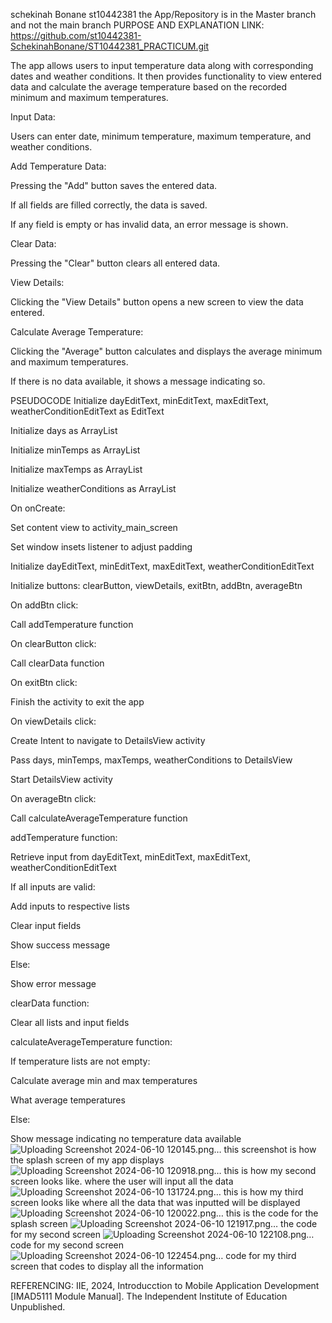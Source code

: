 schekinah Bonane st10442381
the App/Repository is in the Master branch and not the main branch 
 PURPOSE AND EXPLANATION
 LINK: https://github.com/st10442381-SchekinahBonane/ST10442381_PRACTICUM.git

The app allows users to input temperature data along with corresponding dates and weather conditions. It then provides functionality to view entered data and calculate the average temperature based on the recorded minimum and maximum temperatures. 

Input Data: 

Users can enter date, minimum temperature, maximum temperature, and weather conditions. 

Add Temperature Data: 

Pressing the "Add" button saves the entered data. 

If all fields are filled correctly, the data is saved. 

If any field is empty or has invalid data, an error message is shown. 

Clear Data: 

Pressing the "Clear" button clears all entered data. 

View Details: 

Clicking the "View Details" button opens a new screen to view the data entered. 

Calculate Average Temperature: 

Clicking the "Average" button calculates and displays the average minimum and maximum temperatures. 

If there is no data available, it shows a message indicating so. 

PSEUDOCODE 
Initialize dayEditText, minEditText, maxEditText, weatherConditionEditText as EditText 

Initialize days as ArrayList<String> 

Initialize minTemps as ArrayList<Int> 

Initialize maxTemps as ArrayList<Int> 

Initialize weatherConditions as ArrayList<String> 

On onCreate: 

Set content view to activity_main_screen 

Set window insets listener to adjust padding 

Initialize dayEditText, minEditText, maxEditText, weatherConditionEditText 

Initialize buttons: clearButton, viewDetails, exitBtn, addBtn, averageBtn 

On addBtn click: 

Call addTemperature function 

On clearButton click: 

Call clearData function 

On exitBtn click: 

Finish the activity to exit the app 

On viewDetails click: 

Create Intent to navigate to DetailsView activity 

Pass days, minTemps, maxTemps, weatherConditions to DetailsView 

Start DetailsView activity 

On averageBtn click: 

Call calculateAverageTemperature function 

addTemperature function: 

Retrieve input from dayEditText, minEditText, maxEditText, weatherConditionEditText 

If all inputs are valid: 

Add inputs to respective lists 

Clear input fields 

Show success message 

Else: 

Show error message 

clearData function: 

Clear all lists and input fields 

calculateAverageTemperature function: 

If temperature lists are not empty: 

Calculate average min and max temperatures 

What average temperatures 

Else: 

Show message indicating no temperature data available 
![Uploading Screenshot 2024-06-10 120145.png…]() this screenshot is how the splash screen of my app displays
![Uploading Screenshot 2024-06-10 120918.png…]() this is how my second screen looks like. where the user will input all the data 
![Uploading Screenshot 2024-06-10 131724.png…]() this is how my third screen looks like where all the data that was inputted will be displayed
![Uploading Screenshot 2024-06-10 120022.png…]() this is the code for the splash screen 
![Uploading Screenshot 2024-06-10 121917.png…]() the code for my second screen 
![Uploading Screenshot 2024-06-10 122108.png…]() code for my second screen 
![Uploading Screenshot 2024-06-10 122454.png…]() code for my third screen that codes to display all the information 

REFERENCING:
IIE, 2024, Introducction to Mobile Application Development [IMAD5111 Module Manual]. The Independent Institute of Education Unpublished.  












 

 
